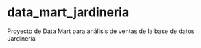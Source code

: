 # data_mart_jardineria
Proyecto de Data Mart para análisis de ventas de la base de datos Jardinería
